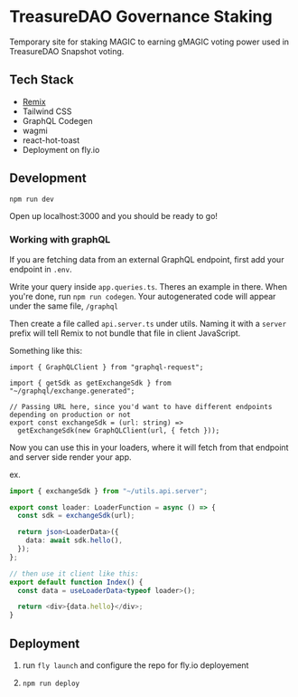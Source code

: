 # TreasureDAO Governance Staking

Temporary site for staking MAGIC to earning gMAGIC voting power used in TreasureDAO Snapshot voting.

## Tech Stack

- [Remix](https://remix.run/doc)
- Tailwind CSS
- GraphQL Codegen
- wagmi
- react-hot-toast
- Deployment on fly.io

## Development

```sh
npm run dev
```

Open up localhost:3000 and you should be ready to go!

### Working with graphQL

If you are fetching data from an external GraphQL endpoint, first add your endpoint in `.env`.

Write your query inside `app.queries.ts`. Theres an example in there. When you're done, run `npm run codegen`. Your autogenerated code will appear under the same file, `/graphql`

Then create a file called `api.server.ts` under utils. Naming it with a `server` prefix will tell Remix to not bundle that file in client JavaScript.

Something like this:

```tsx
import { GraphQLClient } from "graphql-request";

import { getSdk as getExchangeSdk } from "~/graphql/exchange.generated";

// Passing URL here, since you'd want to have different endpoints depending on production or not
export const exchangeSdk = (url: string) =>
  getExchangeSdk(new GraphQLClient(url, { fetch }));
```

Now you can use this in your loaders, where it will fetch from that endpoint and server side render your app.

ex.

```ts
import { exchangeSdk } from "~/utils.api.server";

export const loader: LoaderFunction = async () => {
  const sdk = exchangeSdk(url);

  return json<LoaderData>({
    data: await sdk.hello(),
  });
};

// then use it client like this:
export default function Index() {
  const data = useLoaderData<typeof loader>();

  return <div>{data.hello}</div>;
}
```

## Deployment

1. run `fly launch` and configure the repo for fly.io deployement

2. `npm run deploy`
